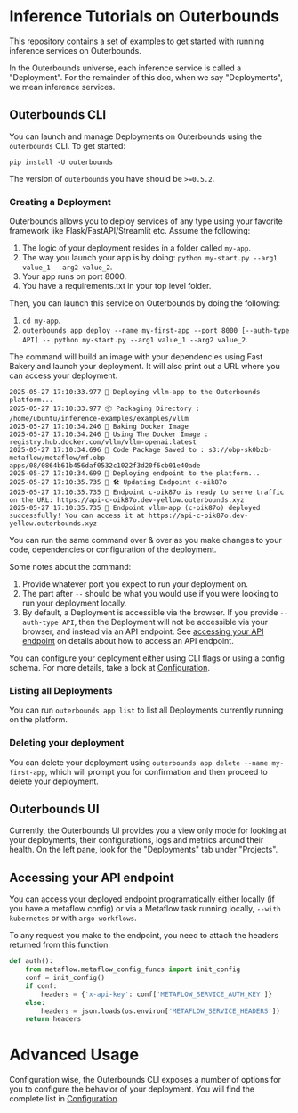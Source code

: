 # Inference Tutorials on Outerbounds

This repository contains a set of examples to get started with running inference services on Outerbounds. 

In the Outerbounds universe, each inference service is called a "Deployment". For the remainder of this doc, when we say "Deployments", we mean inference services. 

## Outerbounds CLI 

You can launch and manage Deployments on Outerbounds using the `outerbounds` CLI. To get started: 

`pip install -U outerbounds`

The version of `outerbounds` you have should be `>=0.5.2`. 

### Creating a Deployment 

Outerbounds allows you to deploy services of any type using your favorite framework like Flask/FastAPI/Streamlit etc. Assume the following: 

1. The logic of your deployment resides in a folder called `my-app`. 
2. The way you launch your app is by doing: `python my-start.py --arg1 value_1 --arg2 value_2`. 
3. Your app runs on port 8000. 
4. You have a requirements.txt in your top level folder. 

Then, you can launch this service on Outerbounds by doing the following: 

1. `cd my-app`. 
2. `outerbounds app deploy --name my-first-app --port 8000 [--auth-type API] -- python my-start.py --arg1 value_1 --arg2 value_2`. 

The command will build an image with your dependencies using Fast Bakery and launch your deployment. It will also print out a URL where you can access your deployment. 

```
2025-05-27 17:10:33.977 🚀 Deploying vllm-app to the Outerbounds platform...
2025-05-27 17:10:33.977 📦 Packaging Directory : /home/ubuntu/inference-examples/examples/vllm
2025-05-27 17:10:34.246 🍞 Baking Docker Image
2025-05-27 17:10:34.246 🐳 Using The Docker Image : registry.hub.docker.com/vllm/vllm-openai:latest
2025-05-27 17:10:34.696 💾 Code Package Saved to : s3://obp-sk0bzb-metaflow/metaflow/mf.obp-apps/08/0864b61b456daf0532c1022f3d20f6cb01e40ade
2025-05-27 17:10:34.699 🚀 Deploying endpoint to the platform...
2025-05-27 17:10:35.735 🔧 🛠️ Updating Endpoint c-oik87o
2025-05-27 17:10:35.735 💊 Endpoint c-oik87o is ready to serve traffic on the URL: https://api-c-oik87o.dev-yellow.outerbounds.xyz
2025-05-27 17:10:35.735 💊 Endpoint vllm-app (c-oik87o) deployed successfully! You can access it at https://api-c-oik87o.dev-yellow.outerbounds.xyz
```

You can run the same command over & over as you make changes to your code, dependencies or configuration of the deployment. 
    
Some notes about the command: 

1. Provide whatever port you expect to run your deployment on. 
2. The part after `--` should be what you would use if you were looking to run your deployment locally. 
3. By default, a Deployment is accessible via the browser. If you provide `--auth-type API`, then the Deployment will not be accessible via your browser, and instead via an API endpoint. See [accessing your API endpoint](#endpoint-access) on details about how to access an API endpoint. 

You can configure your deployment either using CLI flags or using a config schema. For more details, take a look at [Configuration](./configuration.md). 

### Listing all Deployments

You can run `outerbounds app list` to list all Deployments currently running on the platform. 

### Deleting your deployment 

You can delete your deployment using `outerbounds app delete --name my-first-app`, which will prompt you for confirmation and then proceed to delete your deployment. 

## Outerbounds UI

Currently, the Outerbounds UI provides you a view only mode for looking at your deployments, their configurations, logs and metrics around their health. On the left pane, look for the "Deployments" tab under "Projects". 

## <a id="endpoint-access"></a>Accessing your API endpoint

You can access your deployed endpoint programatically either locally (if you have a metaflow config) or via a Metaflow task running locally, `--with kubernetes` or with `argo-workflows`. 

To any request you make to the endpoint, you need to attach the headers returned from this function. 

```python 
def auth():
    from metaflow.metaflow_config_funcs import init_config
    conf = init_config()
    if conf:
        headers = {'x-api-key': conf['METAFLOW_SERVICE_AUTH_KEY']}
    else:
        headers = json.loads(os.environ['METAFLOW_SERVICE_HEADERS'])
    return headers
```

# Advanced Usage 

Configuration wise, the Outerbounds CLI exposes a number of options for you to configure the behavior of your deployment. You will find the complete list in [Configuration](./configuration.md). 